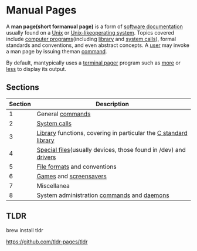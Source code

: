 # Manual Pages

A **man page(short formanual page)** is a form of [software documentation](https://en.wikipedia.org/wiki/Software_documentation) usually found on a [Unix](https://en.wikipedia.org/wiki/Unix) or [Unix-like](https://en.wikipedia.org/wiki/Unix-like)[operating system](https://en.wikipedia.org/wiki/Operating_System). Topics covered include [computer programs](https://en.wikipedia.org/wiki/Computer_program)(including [library](https://en.wikipedia.org/wiki/Library_(computing)) and [system calls](https://en.wikipedia.org/wiki/System_call)), formal standards and conventions, and even abstract concepts. A [user](https://en.wikipedia.org/wiki/User_(computing)) may invoke a man page by issuing theman [command](https://en.wikipedia.org/wiki/Command_(computing)).

By default, mantypically uses a [terminal pager](https://en.wikipedia.org/wiki/Terminal_pager) program such as [more](https://en.wikipedia.org/wiki/More_(command)) or [less](https://en.wikipedia.org/wiki/Less_(Unix)) to display its output.

## Sections

| **Section** | **Description**                                                                                                                                                           |
|------------|------------------------------------------------------------|
| 1           | General [commands](https://en.wikipedia.org/wiki/Command_(computing))                                                                                                     |
| 2           | [System calls](https://en.wikipedia.org/wiki/System_call)                                                                                                                 |
| 3           | [Library](https://en.wikipedia.org/wiki/Library_(computing)) functions, covering in particular the [C standard library](https://en.wikipedia.org/wiki/C_standard_library) |
| 4           | [Special files](https://en.wikipedia.org/wiki/Special_file)(usually devices, those found in /dev) and [drivers](https://en.wikipedia.org/wiki/Device_driver)             |
| 5           | [File formats](https://en.wikipedia.org/wiki/File_format) and conventions                                                                                                 |
| 6           | [Games](https://en.wikipedia.org/wiki/Video_game) and [screensavers](https://en.wikipedia.org/wiki/Screensaver)                                                           |
| 7           | Miscellanea                                                                                                                                                               |
| 8           | System administration [commands](https://en.wikipedia.org/wiki/Command_(computing)) and [daemons](https://en.wikipedia.org/wiki/Daemon_(computer_software))               |

## TLDR

brew install tldr

https://github.com/tldr-pages/tldr
